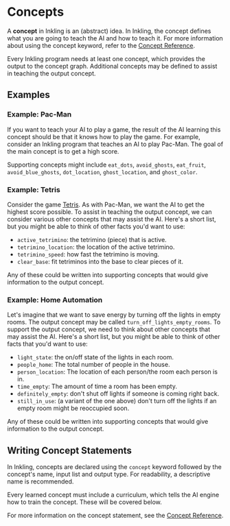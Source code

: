 # Concepts

A **concept** in Inkling is an (abstract) idea. In Inkling, the concept defines what you are going to teach the AI and how to teach it. For more information about using the concept keyword, refer to the [Concept Reference][1].

Every Inkling program needs at least one concept, which provides the output to the concept graph. Additional concepts may be defined to assist in teaching the output concept.

## Examples

### Example: Pac-Man

If you want to teach your AI to play a game, the result of the AI learning this concept should be that it knows how to play the game. For example, consider an Inkling program that teaches an AI to play Pac-Man. The goal of the main concept is to get a high score.

Supporting concepts might include `eat_dots`, `avoid_ghosts`, `eat_fruit`, `avoid_blue_ghosts`, `dot_location`, `ghost_location`, and `ghost_color`.

### Example: Tetris

Consider the game [Tetris][2]. As with Pac-Man, we want the AI to get the highest score possible. To assist in teaching the output concept, we can consider various other concepts that may assist the AI. Here's a short list, but you might be able to think of other facts you'd want to use:

* `active_tetrimino`: the tetrimino (piece) that is active.
* `tetrimino_location`: the location of the active tetrimino.
* `tetrimino_speed`: how fast the tetrimino is moving.
* `clear_base`: fit tetriminos into the base to clear pieces of it.

Any of these could be written into supporting concepts that would give information to the output concept.

### Example: Home Automation

Let's imagine that we want to save energy by turning off the lights in empty rooms. The output concept may be called `turn_off_lights_empty_rooms`. To support the output concept, we need to think about other concepts that may assist the AI. Here's a short list, but you might be able to think of other facts that you'd want to use:

* `light_state`: the on/off state of the lights in each room.
* `people_home`: The total number of people in the house.
* `person_location`: The location of each person/the room each person is in.
* `time_empty`: The amount of time a room has been empty.
* `definitely_empty`: don't shut off lights if someone is coming right back.
* `still_in_use`: (a variant of the one above) don't turn off the lights if an empty room might be reoccupied soon.

Any of these could be written into supporting concepts that would give information to the output concept.

## Writing Concept Statements

In Inkling, concepts are declared using the `concept` keyword followed by the concept's name, input list and output type. For readability, a descriptive name is recommended.

Every learned concept must include a curriculum, which tells the AI engine how to train the concept. These will be covered below.

For more information on the concept statement, see the [Concept Reference][1].

[1]: ./../references/inkling2-reference.html#concepts
[2]: https://en.wikipedia.org/wiki/Tetris
